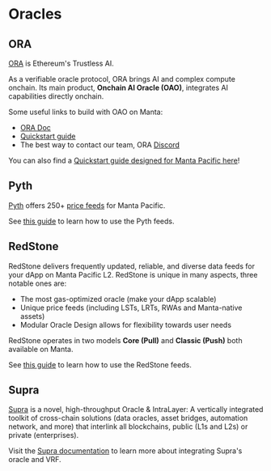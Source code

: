 # Oracles

## ORA

[ORA](https://ora.io) is Ethereum's Trustless AI. 

As a verifiable oracle protocol, ORA brings AI and complex compute onchain. Its main product, **Onchain AI Oracle (OAO)**, integrates AI capabilities directly onchain.

Some useful links to build with OAO on Manta:

- [ORA Doc](https://docs.ora.io)
- [Quickstart guide](https://docs.ora.io/doc/oao-onchain-ai-oracle/develop-guide/tutorials/interaction-with-oao-tutorial)
- The best way to contact our team, ORA [Discord](https://discord.gg/ora-io)

You can also find a [Quickstart guide designed for Manta Pacific here](https://docs.manta.network/docs/manta-pacific/ORA%20Oracles)!

## Pyth

[Pyth](http://pyth.network/) offers 250+ [price feeds](https://pyth.network/price-feeds) for Manta Pacific.

See [this guide](https://docs.pyth.network/price-feeds/contract-addresses/evm) to learn how to use the Pyth feeds.

## RedStone

RedStone delivers frequently updated, reliable, and diverse data feeds for your dApp on Manta Pacific L2. RedStone is unique in many aspects, three notable ones are:

- The most gas-optimized oracle (make your dApp scalable)
- Unique price feeds (including LSTs, LRTs, RWAs and Manta-native assets)
- Modular Oracle Design allows for flexibility towards user needs

RedStone operates in two models **Core (Pull)** and **Classic (Push)** both available on Manta.

See [this guide](https://docs.redstone.finance/docs/smart-contract-devs/supported-chains) to learn how to use the RedStone feeds.

## Supra

[Supra](https://supraoracles.com/) is a novel, high-throughput Oracle & IntraLayer: A vertically integrated toolkit of cross-chain solutions (data oracles, asset bridges, automation network, and more) that interlink all blockchains, public (L1s and L2s) or private (enterprises).

Visit the [Supra documentation](https://supra.com/data/networks?networkType=mainnet&network=pull) to learn more about integrating Supra's oracle and VRF.
